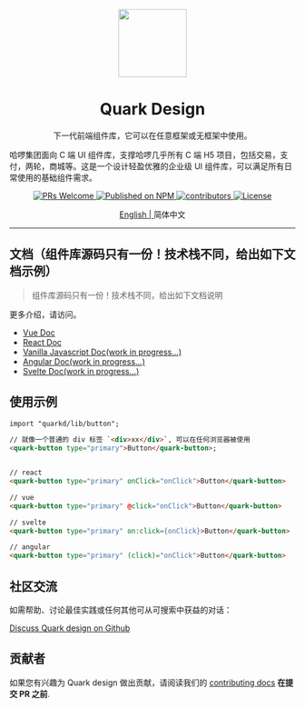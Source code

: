 <p align="center">
  <a href="https://quarkc.hellobike.com/">
    <img width="120" src="https://user-images.githubusercontent.com/14307551/197440754-08db4379-eb0f-4808-890d-690355e6e8d2.png">
  </a>
</p>

<h1 align="center">Quark Design</h1>

<div align="center">

下一代前端组件库，它可以在任意框架或无框架中使用。

</div>

哈啰集团面向 C 端 UI 组件库，支撑哈啰几乎所有 C 端 H5 项目，包括交易，支付，两轮，商城等。这是一个设计轻盈优雅的企业级 UI 组件库，可以满足所有日常使用的基础组件需求。

<p align="center">
  <a href="http://makeapullrequest.com">
    <img src="https://img.shields.io/badge/PRs-welcome-brightgreen.svg?style=flat-square" alt="PRs Welcome">
  </a>
  <a href="https://www.npmjs.com/package/quarkd">
    <img src="https://img.shields.io/npm/v/quarkd.svg" alt="Published on NPM">
  </a>
  <a href="https://github.com/hellof2e/quark-design">
    <img src="https://img.shields.io/github/contributors/hellof2e/quark-design" alt="contributors">
  </a>
  <a href="https://github.com/hellof2e/quark-design/blob/main/LICENSE">
    <img src="https://img.shields.io/npm/l/quark-design.svg" alt="License">
  </a>
</p>

<p align="center">
  <a href="https://github.com/hellof2e/quark-design/blob/main/README.md">
  English |
  </a>
  <span>简体中文</span>
</p>

---

## 文档（组件库源码只有一份！技术栈不同，给出如下文档示例）

> 组件库源码只有一份！技术栈不同，给出如下文档说明

更多介绍，请访问。

- [Vue Doc](https://vue-quarkd.hellobike.com)
- [React Doc](https://react-quarkd.hellobike.com)
- [Vanilla Javascript Doc(work in progress...)](https://vanilla-quarkd.hellobike.com)
- [Angular Doc(work in progress...)](https://angular-quarkd.hellobike.com)
- [Svelte Doc(work in progress...)](https://svelte-quarkd.hellobike.com)

## 使用示例
```html
import "quarkd/lib/button";

// 就像一个普通的 div 标签 `<div>xx</div>`, 可以在任何浏览器被使用
<quark-button type="primary">Button</quark-button>;


// react
<quark-button type="primary" onClick="onClick">Button</quark-button>

// vue
<quark-button type="primary" @click="onClick">Button</quark-button>

// svelte
<quark-button type="primary" on:click={onClick}>Button</quark-button>

// angular
<quark-button type="primary" (click)="onClick">Button</quark-button>
```

## 社区交流

如需帮助、讨论最佳实践或任何其他可从可搜索中获益的对话：

[Discuss Quark design on Github](https://github.com/hellof2e/quark-design/discussions)

## 贡献者

如果您有兴趣为 Quark design 做出贡献，请阅读我们的 [contributing docs](https://github.com/hellof2e/quark-design/blob/main/CONTRIBUTING.md) **在提交 PR 之前**.
